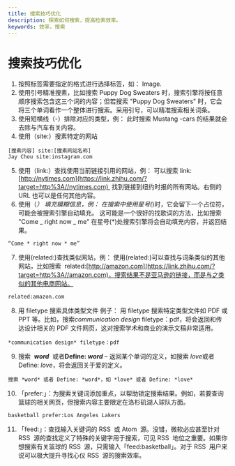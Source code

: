 ```yaml
---
title: 搜索技巧优化
description: 探索如何搜索，提高检索效率。
keywords: 效率，搜索
---
```


# 搜索技巧优化

1. 按照标签需要指定的格式进行选择标签，如： Image.
2. 使用引号精准搜素，比如搜索 Puppy Dog Sweaters 时，搜索引擎将按任意顺序搜索包含这三个词的内容；但若搜索 "Puppy Dog Sweaters" 时，它会将三个单词看作一个整体进行搜索。采用引号，可以精准搜索相关词条。
3. 使用短横线（-）排除对应的类型，例： 此时搜索 Mustang -cars 的结果就会去除与汽车有关内容。
4. 使用（site:）搜素特定的网站

```shell
[搜素内容] site:[搜素网站名称]
Jay Chou site:instagram.com
```

5. 使用（link:）查找使用当前链接引用的网站，例： 可以搜索 link:[http://nytimes.com](https://link.zhihu.com/?target=http%3A//nytimes.com)  找到链接到纽约时报的所有网站。右侧的 URL 也可以是任何其他内容。
6. 使用（_） 填充模糊信息，例： 在搜索中使用星号(_)时，它会留下一个占位符，可能会被搜索引擎自动填充。 这可能是一个很好的找歌词的方法，比如搜索 "Come _ right now _ me" 在星号(\*)处搜索引擎将会自动填充内容，并返回结果。

```text
“Come * right now * me”
```

7. 使用(related:)查找类似网站，例： 使用(related:)可以查找与词条类似的其他网站，比如搜索  related:[http://amazon.com](https://link.zhihu.com/?target=http%3A//amazon.com)，搜索结果不是亚马逊的链接，而是与之类似的其他电商网站。

```text
related:amazon.com
```

8. 用 filetype 搜索具体类型文件 例子： 用 filetype 搜索特定类型文件如 PDF 或 PPT 等。比如，搜索*communication design* filetype：pdf，将会返回和传达设计相关的 PDF 文件网页，这对搜索学术和商业的演示文稿非常适用。

```text
*communication design* filetype：pdf
```

9. 搜索  **_word_**  或者**Define: _word_** – 返回某个单词的定义，如搜索 *love*或者 Define: _love_，将会返回关于爱的定义。

```text
搜索 *word* 或者 Define: *word*，如 *love* 或者 Define: *love*
```

10. 「prefer:」：为搜索关键词添加重点，以帮助锁定搜索结果。例如，若要查询篮球的相关网页，但搜索内容主要限定在洛杉矶湖人球队方面。

```text
basketball prefer:Los Angeles Lakers
```

11. 「feed:」：查找输入关键词的 RSS  或 Atom  源。没错，微软必应甚至针对 RSS  源的查找定义了特殊的关键字用于搜索，可见 RSS  地位之重要。如果你想搜索有关篮球的 RSS  源，只需输入「feed:basketball」。对于 RSS  用户来说可以极大提升寻找心仪 RSS  源的搜索效率。
